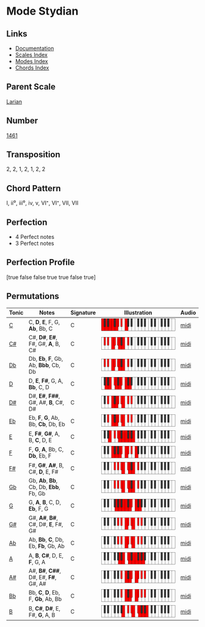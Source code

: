 # Mode Stydian

## Links

- [Documentation](README.md)
- [Scales Index](Scales.md)
- [Modes Index](Modes.md)
- [Chords Index](Chords.md)

## Parent Scale

[Larian](ScaleLarian.md)

## Number

[1461](https://ianring.com/musictheory/scales/1461)

## Transposition

2, 2, 1, 2, 1, 2, 2

## Chord Pattern

I, ii⁰, iii⁰, iv, v, VI⁺, VI⁺, VII, VII

## Perfection

- 4 Perfect notes
- 3 Perfect notes

## Perfection Profile

[true false false true true false true]

## Permutations

| Tonic | Notes | Signature | Illustration | Audio |
|-------|-------|-----------|--------------|-------|
| [C](ModeCNaturalStydian.md) | C, **D**, **E**, F, G, **Ab**, Bb, C | C | ![CNaturalStydian](ModeCNaturalStydian.png) | [midi](https://github.com/edipermadi/music/blob/main/docs/ModeCNaturalStydian.mid?raw=true) |
| [C#](ModeCSharpStydian.md) | C#, **D#**, **E#**, F#, G#, **A**, B, C# | C | ![CSharpStydian](ModeCSharpStydian.png) | [midi](https://github.com/edipermadi/music/blob/main/docs/ModeCSharpStydian.mid?raw=true) |
| [Db](ModeDFlatStydian.md) | Db, **Eb**, **F**, Gb, Ab, **Bbb**, Cb, Db | C | ![DFlatStydian](ModeDFlatStydian.png) | [midi](https://github.com/edipermadi/music/blob/main/docs/ModeDFlatStydian.mid?raw=true) |
| [D](ModeDNaturalStydian.md) | D, **E**, **F#**, G, A, **Bb**, C, D | C | ![DNaturalStydian](ModeDNaturalStydian.png) | [midi](https://github.com/edipermadi/music/blob/main/docs/ModeDNaturalStydian.mid?raw=true) |
| [D#](ModeDSharpStydian.md) | D#, **E#**, **F##**, G#, A#, **B**, C#, D# | C | ![DSharpStydian](ModeDSharpStydian.png) | [midi](https://github.com/edipermadi/music/blob/main/docs/ModeDSharpStydian.mid?raw=true) |
| [Eb](ModeEFlatStydian.md) | Eb, **F**, **G**, Ab, Bb, **Cb**, Db, Eb | C | ![EFlatStydian](ModeEFlatStydian.png) | [midi](https://github.com/edipermadi/music/blob/main/docs/ModeEFlatStydian.mid?raw=true) |
| [E](ModeENaturalStydian.md) | E, **F#**, **G#**, A, B, **C**, D, E | C | ![ENaturalStydian](ModeENaturalStydian.png) | [midi](https://github.com/edipermadi/music/blob/main/docs/ModeENaturalStydian.mid?raw=true) |
| [F](ModeFNaturalStydian.md) | F, **G**, **A**, Bb, C, **Db**, Eb, F | C | ![FNaturalStydian](ModeFNaturalStydian.png) | [midi](https://github.com/edipermadi/music/blob/main/docs/ModeFNaturalStydian.mid?raw=true) |
| [F#](ModeFSharpStydian.md) | F#, **G#**, **A#**, B, C#, **D**, E, F# | C | ![FSharpStydian](ModeFSharpStydian.png) | [midi](https://github.com/edipermadi/music/blob/main/docs/ModeFSharpStydian.mid?raw=true) |
| [Gb](ModeGFlatStydian.md) | Gb, **Ab**, **Bb**, Cb, Db, **Ebb**, Fb, Gb | C | ![GFlatStydian](ModeGFlatStydian.png) | [midi](https://github.com/edipermadi/music/blob/main/docs/ModeGFlatStydian.mid?raw=true) |
| [G](ModeGNaturalStydian.md) | G, **A**, **B**, C, D, **Eb**, F, G | C | ![GNaturalStydian](ModeGNaturalStydian.png) | [midi](https://github.com/edipermadi/music/blob/main/docs/ModeGNaturalStydian.mid?raw=true) |
| [G#](ModeGSharpStydian.md) | G#, **A#**, **B#**, C#, D#, **E**, F#, G# | C | ![GSharpStydian](ModeGSharpStydian.png) | [midi](https://github.com/edipermadi/music/blob/main/docs/ModeGSharpStydian.mid?raw=true) |
| [Ab](ModeAFlatStydian.md) | Ab, **Bb**, **C**, Db, Eb, **Fb**, Gb, Ab | C | ![AFlatStydian](ModeAFlatStydian.png) | [midi](https://github.com/edipermadi/music/blob/main/docs/ModeAFlatStydian.mid?raw=true) |
| [A](ModeANaturalStydian.md) | A, **B**, **C#**, D, E, **F**, G, A | C | ![ANaturalStydian](ModeANaturalStydian.png) | [midi](https://github.com/edipermadi/music/blob/main/docs/ModeANaturalStydian.mid?raw=true) |
| [A#](ModeASharpStydian.md) | A#, **B#**, **C##**, D#, E#, **F#**, G#, A# | C | ![ASharpStydian](ModeASharpStydian.png) | [midi](https://github.com/edipermadi/music/blob/main/docs/ModeASharpStydian.mid?raw=true) |
| [Bb](ModeBFlatStydian.md) | Bb, **C**, **D**, Eb, F, **Gb**, Ab, Bb | C | ![BFlatStydian](ModeBFlatStydian.png) | [midi](https://github.com/edipermadi/music/blob/main/docs/ModeBFlatStydian.mid?raw=true) |
| [B](ModeBNaturalStydian.md) | B, **C#**, **D#**, E, F#, **G**, A, B | C | ![BNaturalStydian](ModeBNaturalStydian.png) | [midi](https://github.com/edipermadi/music/blob/main/docs/ModeBNaturalStydian.mid?raw=true) |
